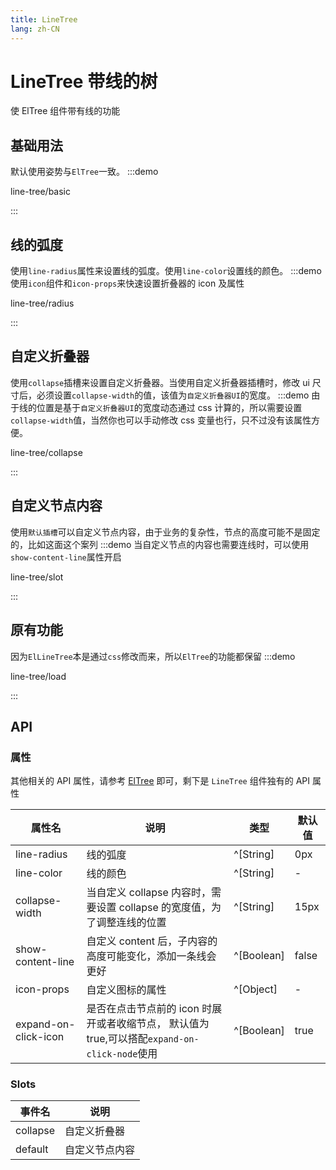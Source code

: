 ```yaml
---
title: LineTree
lang: zh-CN
---
```


# LineTree 带线的树

使 ElTree 组件带有线的功能

## 基础用法

默认使用姿势与`ElTree`一致。
:::demo

line-tree/basic

:::

## 线的弧度

使用`line-radius`属性来设置线的弧度。使用`line-color`设置线的颜色。
:::demo 使用`icon`组件和`icon-props`来快速设置折叠器的 icon 及属性

line-tree/radius

:::

## 自定义折叠器

使用`collapse`插槽来设置自定义折叠器。当使用自定义折叠器插槽时，修改 ui 尺寸后，必须设置`collapse-width`的值，该值为`自定义折叠器UI`的宽度。
:::demo 由于线的位置是基于`自定义折叠器UI`的宽度动态通过 css 计算的，所以需要设置`collapse-width`值，当然你也可以手动修改 css 变量也行，只不过没有该属性方便。

line-tree/collapse

:::

## 自定义节点内容

使用`默认插槽`可以自定义节点内容，由于业务的复杂性，节点的高度可能不是固定的，比如这面这个案列
:::demo 当自定义节点的内容也需要连线时，可以使用`show-content-line`属性开启

line-tree/slot

:::

## 原有功能

因为`ElLineTree`本是通过`css`修改而来，所以`ElTree`的功能都保留
:::demo

line-tree/load

:::

## API

### 属性

其他相关的 API 属性，请参考 [ElTree](https://element-plus.org/zh-CN/component/tree.html) 即可，剩下是 `LineTree` 组件独有的 API 属性

| 属性名               | 说明                                                                                          | 类型       | 默认值 |
| -------------------- | --------------------------------------------------------------------------------------------- | ---------- | ------ |
| line-radius          | 线的弧度                                                                                      | ^[String]  | 0px    |
| line-color           | 线的颜色                                                                                      | ^[String]  | -      |
| collapse-width       | 当自定义 collapse 内容时，需要设置 collapse 的宽度值，为了调整连线的位置                      | ^[String]  | 15px   |
| show-content-line    | 自定义 content 后，子内容的高度可能变化，添加一条线会更好                                     | ^[Boolean] | false  |
| icon-props           | 自定义图标的属性                                                                              | ^[Object]  | -      |
| expand-on-click-icon | 是否在点击节点前的 icon 时展开或者收缩节点， 默认值为 true,可以搭配`expand-on-click-node`使用 | ^[Boolean] | true   |

### Slots

| 事件名   | 说明           |
| -------- | -------------- |
| collapse | 自定义折叠器   |
| default  | 自定义节点内容 |

